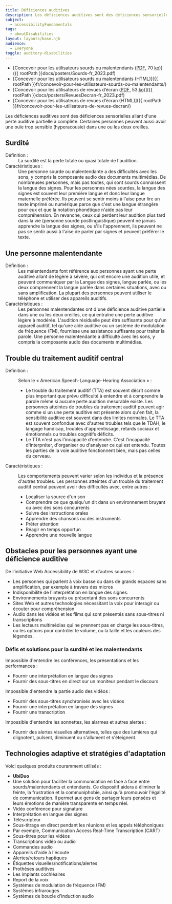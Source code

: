 ```yaml
---
title: Déficiences auditives
description: Les déficiences auditives sont des déficiences sensorielles allant d'une perte auditive partielle à complète.
subject:
  - accessibilityFundamentals
tags:
  - aboutDisabilities
layout: layouts/base.njk
audience:
  - Everyone
toggle: auditory-disabilities
---
```


* [Concevoir pour les utilisateurs sourds ou malentendants (<abbr lang="en" title="Portable Document Format">PDF</abbr>, 70 <abbr title="kilo-octet">ko</abbr>)]({{ rootPath }}docs/posters/Sourds-fr_2023.pdf)
* [Concevoir pour les utilisateurs sourds ou malentendants (HTML)]({{ rootPath }}fr/concevoir-pour-les-utilisateurs-sourds-ou-malentendants/)
* [Concevoir pour les utilisateurs de revues d’écran (<abbr lang="en" title="Portable Document Format">PDF</abbr>, 53 <abbr title="kilo-octet">ko</abbr>)]({{ rootPath }}docs/posters/RevuesDecran-fr_2023.pdf)
* [Concevoir pour les utilisateurs de revues d’écran (HTML)]({{ rootPath }}fr/concevoir-pour-les-utilisateurs-de-revues-decran/)

Les déficiences auditives sont des déficiences sensorielles allant d'une perte auditive partielle à complète. Certaines personnes peuvent aussi avoir une ouïe trop sensible (hyperacousie) dans une ou les deux oreilles.

## Surdité

<dl>
<dt>Définition :</dt>
<dd>La surdité est la perte totale ou quasi totale de l'audition.</dd>
<dt>Caractéristiques :</dt>
<dd>Une personne sourde ou malentendante a des difficultés avec les sons, y compris la composante audio des documents multimédias. De nombreuses personnes, mais pas toutes, qui sont sourds connaissent la langue des signes. Pour les personnes nées sourdes, la langue des signes est souvent leur première langue et donc leur langue maternelle préférée. Ils peuvent se sentir moins à l'aise pour lire un texte imprimé ou numérique parce que c'est une langue étrangère pour eux et que la notation phonétique n'aide pas leur compréhension. En revanche, ceux qui perdent leur audition plus tard dans la vie (personne sourde postlinguistique) peuvent ne jamais apprendre la langue des signes, ou s'ils l'apprennent, ils peuvent ne pas se sentir aussi à l'aise de parler par signes et peuvent préférer le texte.</dd>
</dl>

## Une personne malentendante

<dl>
<dt>Définition :</dt>
<dd>Les malentendants font référence aux personnes ayant une perte auditive allant de légère à sévère, qui ont encore une audition utile, et peuvent communiquer par la Langue des signes, langue parlée, ou les deux comprennent la langue parlée dans certaines situations, avec ou sans amplification. La plupart des personnes peuvent utiliser le téléphone et utiliser des appareils auditifs.</dd>
<dt>Caractéristiques :</dt>
<dd>Les personnes malentendantes ont d'une déficience auditive partielle dans une ou les deux oreilles, ce qui entraîne une perte auditive légère à modérée. L'audition résiduelle peut être suffisante pour qu'un appareil auditif, tel qu'une aide auditive ou un système de modulation de fréquence (FM), fournisse une assistance suffisante pour traiter la parole. Une personne malentendante a difficulté avec les sons, y compris la composante audio des documents multimédias.</dd>
</dl>

## Trouble du traitement auditif central

<dl>
<dt>Définition :</dt>
<dd>

Selon le « American Speech-Language-Hearing Association » :

* Le trouble du traitement auditif (TTA) est souvent décrit comme plus important que prévu difficulté à entendre et à comprendre la parole même si aucune perte audition mesurable existe. Les personnes atteintes de troubles du traitement auditif peuvent agir comme si un une perte auditive est présente alors qu'en fait, la sensibilité auditive est souvent dans des limites normales. Le TTA est souvent confondue avec d'autres troubles tels que le TDAH, le langage handicap, troubles d'apprentissage, retards sociaux et émotionnels ou troubles cognitifs déficits.
* Le TTA n'est pas l'incapacité d'entendre. C'est l'incapacité d'interpréter, d'organiser ou d'analyser ce qui est entendu. Toutes les parties de la voie auditive fonctionnent bien, mais pas celles du cerveau.

</dd>
<dt>Caractéristiques :</dt>
<dd>

Les comportements peuvent varier selon les individus et la présence d'autres troubles. Les personnes atteintes d'un trouble du traitement auditif central peuvent avoir des difficultés avec, entre autres :

* Localiser la source d'un son
* Comprendre ce que quelqu'un dit dans un environnement bruyant ou avec des sons concurrents
* Suivre des instructions orales
* Apprendre des chansons ou des instruments
* Prêter attention
* Réagir en temps opportun
* Apprendre une nouvelle langue

</dd>
</dl>

## Obstacles pour les personnes ayant une déficience auditive

De l’initiative Web Accessibility de W3C et d'autres sources :

* Les personnes qui parlent à voix basse ou dans de grands espaces sans amplification, par exemple à travers des micros
* Indisponibilité de l'interprétation en langue des signes.
* Environnements bruyants ou présentant des sons concurrents
* Sites Web et autres technologies nécessitant la voix pour interagir ou écouter pour compréhension
* Audio dans les vidéos et les films qui sont présentés sans sous-titres ni transcriptions
* Les lecteurs multimédias qui ne prennent pas en charge les sous-titres, ou les options pour contrôler le volume, ou la taille et les couleurs des légendes.

### Défis et solutions pour la surdité et les malentendants

Impossible d'entendre les conférences, les présentations et les performances :

* Fournir une interprétation en langue des signes
* Fournir des sous-titres en direct sur un moniteur pendant le discours

Impossible d'entendre la partie audio des vidéos :

* Fournir des sous-titres synchronisés avec les vidéos
* Fournir une interprétation en langue des signes
* Fournir une transcription

Impossible d'entendre les sonnettes, les alarmes et autres alertes :

* Fournir des alertes visuelles alternatives, telles que des lumières qui clignotent, pulsent, diminuent ou s'allument et s'éteignent.

## Technologies adaptive et stratégies d'adaptation

Voici quelques produits couramment utilisés :

* **UbiDuo**
* Une solution pour faciliter la communication en face à face entre sourds/malentendants et entendants. Ce dispositif aidera à éliminer la feinte, la frustration et la communiphobie, ainsi qu'à promouvoir l'égalité de communication. Il permet aux gens de partager leurs pensées et leurs émotions de manière transparente en temps réel.
* Vidéo conférence pour signature
* Interprétation en langue des signes
* Téléscripteur
* Sous-titrage en direct pendant les réunions et les appels téléphoniques
* Par exemple, Communication Access Real-Time Transcription (CART)
* Sous-titres pour les vidéos
* Transcriptions vidéo ou audio
* Commandes audio
* Appareils d'aide à l'écoute
* Alertes/retours haptiques
* Étiquettes visuelles/notifications/alertes
* Prothèses auditives
* Les implants cochléaires
* Report de la voix
* Systèmes de modulation de fréquence (FM)
* Systèmes infrarouges
* Systèmes de boucle d'induction audio

